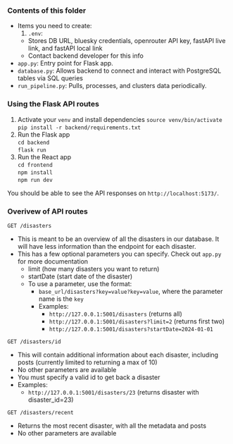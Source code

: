 ### Contents of this folder
  - Items you need to create:
    1. `.env`:
      - Stores DB URL, bluesky credentials, openrouter API key, fastAPI live link, and fastAPI local link
      - Contact backend developer for this info
  - `app.py`: Entry point for Flask app.
  - `database.py`: Allows backend to connect and interact with PostgreSQL tables via SQL queries
  - `run_pipeline.py`: Pulls, processes, and clusters data periodically.

### Using the Flask API routes 

1. Activate your `venv` and install dependencies
    `source venv/bin/activate` \
    `pip install -r backend/requirements.txt`
2. Run the Flask app \
    `cd backend` \
    `flask run`
3. Run the React app \
    `cd frontend` \
    `npm install` \
    `npm run dev`

You should be able to see the API responses on `http://localhost:5173/`.

### Overivew of API routes

`GET /disasters`
- This is meant to be an overview of all the disasters in our database. It will have less information than the endpoint for each disaster. 
- This has a few optional parameters you can specify. Check out `app.py` for more documentation 
  - limit (how many disasters you want to return)
  - startDate (start date of the disaster)
  - To use a parameter, use the format: 
    - `base_url/disasters?key=value?key=value`, where the parameter name is the `key` 
    - Examples: 
      - `http://127.0.0.1:5001/disasters` (returns all) 
      - `http://127.0.0.1:5001/disasters?limit=2` (returns first two)
      - `http://127.0.0.1:5001/disasters?startDate=2024-01-01` 

`GET /disasters/id` 
- This will contain additional information about each disaster, including posts (currently limited to returning a max of 10)
- No other parameters are available  
- You must specify a valid id to get back a disaster 
- Examples: 
  - `http://127.0.0.1:5001/disasters/23` (returns disaster with disaster_id=23)

`GET /disasters/recent` 
- Returns the most recent disaster, with all the metadata and posts 
- No other parameters are available
